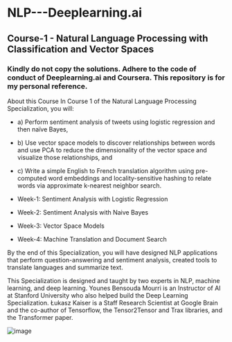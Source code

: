# NLP---Deeplearning.ai 

## Course-1 - Natural Language Processing with Classification and Vector Spaces

### Kindly do not copy the solutions. Adhere to the code of conduct of Deeplearning.ai and Coursera. This repository is for my personal reference.


About this Course
In Course 1 of the Natural Language Processing Specialization, you will:   

- a) Perform sentiment analysis of tweets using logistic regression and then naïve Bayes,  
- b) Use vector space models to discover relationships between words and use PCA to reduce the dimensionality of the vector space and visualize those relationships, and  
- c) Write a simple English to French translation algorithm using pre-computed word embeddings and locality-sensitive hashing to relate words via approximate k-nearest neighbor search.  
    
- Week-1: Sentiment Analysis with Logistic Regression  
- Week-2: Sentiment Analysis with Naive Bayes  
- Week-3: Vector Space Models  
- Week-4: Machine Translation and Document Search  

By the end of this Specialization, you will have designed NLP applications that perform question-answering and sentiment analysis, created tools to translate languages and summarize text.  
   
This Specialization is designed and taught by two experts in NLP, machine learning, and deep learning. Younes Bensouda Mourri is an Instructor of AI at Stanford University who also helped build the Deep Learning Specialization. Łukasz Kaiser is a Staff Research Scientist at Google Brain and the co-author of Tensorflow, the Tensor2Tensor and Trax libraries, and the Transformer paper.  

![image](https://github.com/user-attachments/assets/f352da85-fd1a-4214-8d21-e1bbfc81c87f)

